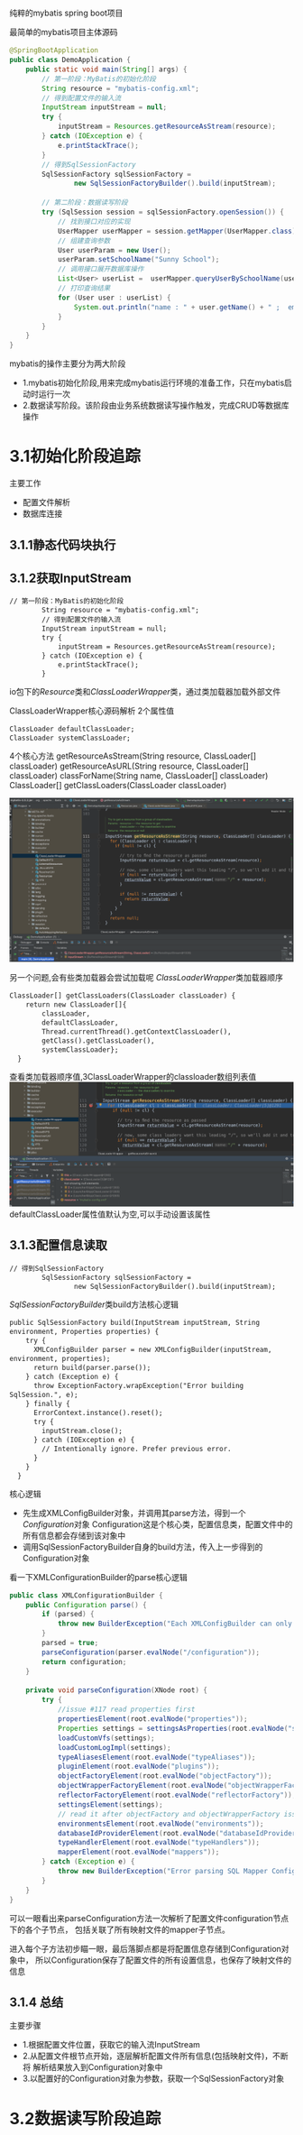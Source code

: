 #
纯粹的mybatis spring boot项目

最简单的mybatis项目主体源码
```java
@SpringBootApplication
public class DemoApplication {
    public static void main(String[] args) {
        // 第一阶段：MyBatis的初始化阶段
        String resource = "mybatis-config.xml";
        // 得到配置文件的输入流
        InputStream inputStream = null;
        try {
            inputStream = Resources.getResourceAsStream(resource);
        } catch (IOException e) {
            e.printStackTrace();
        }
        // 得到SqlSessionFactory
        SqlSessionFactory sqlSessionFactory =
                new SqlSessionFactoryBuilder().build(inputStream);

        // 第二阶段：数据读写阶段
        try (SqlSession session = sqlSessionFactory.openSession()) {
            // 找到接口对应的实现
            UserMapper userMapper = session.getMapper(UserMapper.class);
            // 组建查询参数
            User userParam = new User();
            userParam.setSchoolName("Sunny School");
            // 调用接口展开数据库操作
            List<User> userList =  userMapper.queryUserBySchoolName(userParam);
            // 打印查询结果
            for (User user : userList) {
                System.out.println("name : " + user.getName() + " ;  email : " + user.getEmail());
            }
        }
    }
}
```
mybatis的操作主要分为两大阶段

* 1.mybatis初始化阶段,用来完成mybatis运行环境的准备工作，只在mybatis启动时运行一次
* 2.数据读写阶段。该阶段由业务系统数据读写操作触发，完成CRUD等数据库操作

# 3.1初始化阶段追踪

主要工作
* 配置文件解析
* 数据库连接

## 3.1.1静态代码块执行
## 3.1.2获取InputStream
```
// 第一阶段：MyBatis的初始化阶段
        String resource = "mybatis-config.xml";
        // 得到配置文件的输入流
        InputStream inputStream = null;
        try {
            inputStream = Resources.getResourceAsStream(resource);
        } catch (IOException e) {
            e.printStackTrace();
        }
```


io包下的*Resource*类和*ClassLoaderWrapper*类，通过类加载器加载外部文件

ClassLoaderWrapper核心源码解析
2个属性值
```shell
ClassLoader defaultClassLoader;
ClassLoader systemClassLoader;
```
4个核心方法
getResourceAsStream(String resource, ClassLoader[] classLoader)
getResourceAsURL(String resource, ClassLoader[] classLoader)
classForName(String name, ClassLoader[] classLoader)
ClassLoader[] getClassLoaders(ClassLoader classLoader)

![3ClassLoaderWrapper的getResourceAsStream核心方法](img/three/3ClassLoaderWrapper的getResourceAsStream核心方法.png)

另一个问题,会有些类加载器会尝试加载呢
*ClassLoaderWrapper*类加载器顺序
```
ClassLoader[] getClassLoaders(ClassLoader classLoader) {
    return new ClassLoader[]{
        classLoader,
        defaultClassLoader,
        Thread.currentThread().getContextClassLoader(),
        getClass().getClassLoader(),
        systemClassLoader};
  }
```
查看类加载器顺序值,3ClassLoaderWrapper的classloader数组列表值
![3ClassLoaderWrapper的classloader数组列表值](img/three/3ClassLoaderWrapper的classloader数组列表值.png)
defaultClassLoader属性值默认为空,可以手动设置该属性

## 3.1.3配置信息读取
```
// 得到SqlSessionFactory
        SqlSessionFactory sqlSessionFactory =
                new SqlSessionFactoryBuilder().build(inputStream);
```
*SqlSessionFactoryBuilder*类build方法核心逻辑
```
public SqlSessionFactory build(InputStream inputStream, String environment, Properties properties) {
    try {
      XMLConfigBuilder parser = new XMLConfigBuilder(inputStream, environment, properties);
      return build(parser.parse());
    } catch (Exception e) {
      throw ExceptionFactory.wrapException("Error building SqlSession.", e);
    } finally {
      ErrorContext.instance().reset();
      try {
        inputStream.close();
      } catch (IOException e) {
        // Intentionally ignore. Prefer previous error.
      }
    }
  }
```
核心逻辑
* 先生成XMLConfigBuilder对象，并调用其parse方法，得到一个*Configuration*对象
  Configuration这是个核心类，配置信息类，配置文件中的所有信息都会存储到该对象中
* 调用SqlSessionFactoryBuilder自身的build方法，传入上一步得到的Configuration对象

看一下XMLConfigurationBuilder的parse核心逻辑
```java
public class XMLConfigurationBuilder {
    public Configuration parse() {
        if (parsed) {
            throw new BuilderException("Each XMLConfigBuilder can only be used once.");
        }
        parsed = true;
        parseConfiguration(parser.evalNode("/configuration"));
        return configuration;
    }
    
    private void parseConfiguration(XNode root) {
        try {
            //issue #117 read properties first
            propertiesElement(root.evalNode("properties"));
            Properties settings = settingsAsProperties(root.evalNode("settings"));
            loadCustomVfs(settings);
            loadCustomLogImpl(settings);
            typeAliasesElement(root.evalNode("typeAliases"));
            pluginElement(root.evalNode("plugins"));
            objectFactoryElement(root.evalNode("objectFactory"));
            objectWrapperFactoryElement(root.evalNode("objectWrapperFactory"));
            reflectorFactoryElement(root.evalNode("reflectorFactory"));
            settingsElement(settings);
            // read it after objectFactory and objectWrapperFactory issue #631
            environmentsElement(root.evalNode("environments"));
            databaseIdProviderElement(root.evalNode("databaseIdProvider"));
            typeHandlerElement(root.evalNode("typeHandlers"));
            mapperElement(root.evalNode("mappers"));
        } catch (Exception e) {
            throw new BuilderException("Error parsing SQL Mapper Configuration. Cause: " + e, e);
        }
    }
}  
```
可以一眼看出来parseConfiguration方法一次解析了配置文件configuration节点下的各个子节点，
包括关联了所有映射文件的mapper子节点。

进入每个子方法初步瞄一眼，最后落脚点都是将配置信息存储到Configuration对象中，
所以Configuration保存了配置文件的所有设置信息，也保存了映射文件的信息

## 3.1.4 总结
主要步骤
* 1.根据配置文件位置，获取它的输入流InputStream
* 2.从配置文件根节点开始，逐层解析配置文件所有信息(包括映射文件)，不断将
  解析结果放入到Configuration对象中
* 3.以配置好的Configuration对象为参数，获取一个SqlSessionFactory对象

# 3.2数据读写阶段追踪
